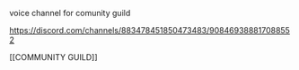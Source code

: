 voice channel for comunity guild

https://discord.com/channels/883478451850473483/908469388817088552

[[COMMUNITY GUILD]]